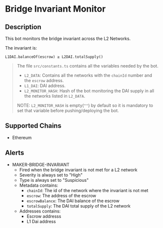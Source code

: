 # Bridge Invariant Monitor

## Description

This bot monitors the bridge invariant across the L2 Networks.

The invariant is:
```
L1DAI.balanceOf(escrow) ≥ L2DAI.totalSupply()
```
> The file `src/constants.ts` contains all the variables needed by the bot.
> - `L2_DATA`: Contains all the networks with the `chainId` number and the `escrow` address.
> - `L1_DAI`: DAI address.
> - `L2_MONITOR_HASH`: Hash of the bot monitoring the DAI supply in all the networks listed in `L2_DATA`.
>
> NOTE: `L2_MONITOR_HASH` is empty(`""`) by default so it is mandatory to set that variable before pushing/deploying the bot.

## Supported Chains

- Ethereum

## Alerts

- MAKER-BRIDGE-INVARIANT
  - Fired when the bridge invariant is not met for a L2 network
  - Severity is always set to "High"  
  - Type is always set to "Suspicious"  
  - Metadata contains:
    - `chainId`: The id of the network where the invariant is not met
    - `escrow`: The address of the escrow
    - `escrowBalance`: The DAI balance of the escrow
    - `totalSupply`: The DAI total supply of the L2 network
  - Addresses contains:
    - Escrow addresss
    - L1 Dai address
